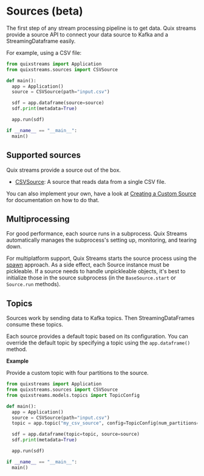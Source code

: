# Sources (beta)

The first step of any stream processing pipeline is to get data. Quix streams provide a source API to connect your data source to Kafka and a StreamingDataframe easily.

For example, using a CSV file:

```python
from quixstreams import Application
from quixstreams.sources import CSVSource

def main():
  app = Application()
  source = CSVSource(path="input.csv")

  sdf = app.dataframe(source=source)
  sdf.print(metadata=True)

  app.run(sdf)

if __name__ == "__main__":
  main()
```

## Supported sources

Quix streams provide a source out of the box.

* [CSVSource](./csv-source.md): A source that reads data from a single CSV file.

You can also implement your own, have a look at [Creating a Custom Source](custom-sources.md) for documentation on how to do that.

## Multiprocessing

For good performance, each source runs in a subprocess. Quix Streams automatically manages the subprocess's setting up, monitoring, and tearing down. 

For multiplatform support, Quix Streams starts the source process using the [spawn](https://docs.python.org/3/library/multiprocessing.html#contexts-and-start-methods) approach. As a side effect, each Source instance must be pickleable. If a source needs to handle unpickleable objects, it's best to initialize those in the source subprocess (in the `BaseSource.start` or `Source.run` methods).  

## Topics

Sources work by sending data to Kafka topics. Then StreamingDataFrames consume these topics.

Each source provides a default topic based on its configuration. You can override the default topic by specifying a topic using the `app.dataframe()` method. 

**Example**

Provide a custom topic with four partitions to the source. 

```python
from quixstreams import Application
from quixstreams.sources import CSVSource
from quixstreams.models.topics import TopicConfig

def main():
  app = Application()
  source = CSVSource(path="input.csv")
  topic = app.topic("my_csv_source", config=TopicConfig(num_partitions=4, replication_factor=1))

  sdf = app.dataframe(topic=topic, source=source)
  sdf.print(metadata=True)

  app.run(sdf)

if __name__ == "__main__":
  main()
```
